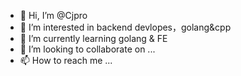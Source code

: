 - 👋 Hi, I’m @Cjpro
- 👀 I’m interested in backend devlopes，golang&cpp
- 🌱 I’m currently learning golang & FE
- 💞️ I’m looking to collaborate on ...
- 📫 How to reach me ...

<!---
Cjpro/Cjpro is a ✨ special ✨ repository because its `README.md` (this file) appears on your GitHub profile.
You can click the Preview link to take a look at your changes.
--->
